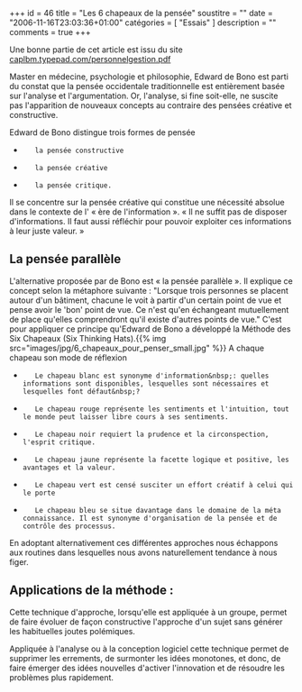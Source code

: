 +++
id = 46
title = "Les 6 chapeaux de la pensée"
soustitre = ""
date = "2006-11-16T23:03:36+01:00"
catégories = [ "Essais" ]
description = ""
comments = true
+++

<div class="chapo">Une bonne partie de cet article est issu du site <a href="http://caplbm.typepad.com/personnelgestion.pdf">caplbm.typepad.com/personnelgestion.pdf</a></div>

Master en médecine, psychologie et philosophie, Edward de Bono est parti du constat que la pensée occidentale traditionnelle est entièrement basée sur l'analyse et l'argumentation. Or, l'analyse, si fine soit-elle, ne suscite  pas l'apparition de nouveaux concepts au contraire des pensées créative et constructive.
 
Edward de Bono distingue trois formes de pensée

-        la pensée constructive
-        la pensée créative
-        la pensée critique.
 
Il se concentre sur la pensée créative qui constitue une nécessité absolue dans le contexte de l' « ère de l'information ». « Il ne suffit pas de disposer d'informations. Il faut aussi réfléchir pour pouvoir exploiter ces informations à leur juste valeur. »
 
## La pensée parallèle
 
L'alternative proposée par de Bono est « la pensée parallèle ». Il explique ce concept selon la métaphore suivante&nbsp;: "Lorsque trois personnes se placent autour d'un bâtiment, chacune le voit à partir d'un certain point de vue et pense avoir le 'bon' point de vue. Ce n'est qu'en échangeant mutuellement de place qu'elles comprendront qu'il existe d'autres points de vue." C'est pour appliquer ce principe qu'Edward de Bono a développé la Méthode des Six Chapeaux (Six Thinking Hats).{{% img src="images/jpg/6_chapeaux_pour_penser_small.jpg" %}} A chaque chapeau son mode de réflexion
 
-        Le chapeau blanc est synonyme d'information&nbsp;: quelles informations sont disponibles, lesquelles sont nécessaires et lesquelles font défaut&nbsp;?
-        Le chapeau rouge représente les sentiments et l'intuition, tout le monde peut laisser libre cours à ses sentiments.
-        Le chapeau noir requiert la prudence et la circonspection, l'esprit critique.
-        Le chapeau jaune représente la facette logique et positive, les avantages et la valeur.
-        Le chapeau vert est censé susciter un effort créatif à celui qui le porte
-        Le chapeau bleu se situe davantage dans le domaine de la méta connaissance. Il est synonyme d'organisation de la pensée et de contrôle des processus.
 
En adoptant alternativement ces différentes approches nous échappons aux routines dans lesquelles nous avons naturellement tendance à nous  figer.
 
## Applications de la méthode&nbsp;:
 
Cette technique d'approche, lorsqu'elle est appliquée à un groupe, permet de faire évoluer de façon constructive l'approche d'un sujet sans générer les habituelles joutes polémiques.
 
Appliquée à l'analyse ou à la conception logiciel cette technique permet de supprimer les errements, de surmonter les idées monotones, et donc, de faire émerger des idées nouvelles d'activer l'innovation et de résoudre les problèmes plus rapidement.